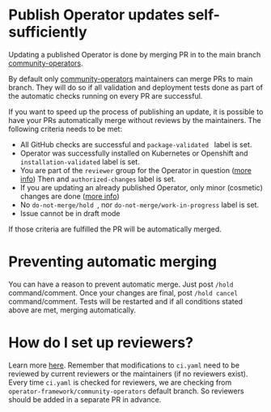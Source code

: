 # Publish Operator updates self-sufficiently

Updating a published Operator is done by merging PR in to the main branch [community-operators](https://github.com/operator-framework/community-operators/pulls).

By default only [community-operators](https://github.com/operator-framework/community-operators) maintainers can merge PRs to main branch. They will do so if all validation and deployment tests done as part of the automatic checks running on every PR are successful.

If you want to speed up the process of publishing an update, it is possible to have your PRs automatically merge without reviews by the maintainers. The following criteria needs to be met:

- All GitHub checks are successful and `package-validated ` label is set.
- Operator was successfully installed on Kubernetes or Openshift and `installation-validated` label is set.
- You are part of the `reviewer` group for the Operator in question ([more info](./operator-ci-yaml.md#reviewers)) Then and `authorized-changes` label is set.
- If you are updating an already published Operator, only minor (cosmetic) changes are done ([more info](./operator-version-strategy))
- No `do-not-merge/hold `, nor `do-not-merge/work-in-progress` label is set.
- Issue cannot be in draft mode

If those criteria are fulfilled the PR will be automatically merged.

# Preventing automatic merging
You can have a reason to prevent automatic merge. Just post `/hold` command/comment.
Once your changes are final, post `/hold cancel` command/comment. Tests will be restarted and if all conditions stated above are met, merging automatically.

# How do I set up reviewers?

Learn more [here](./operator-ci-yaml.md#reviewers). Remember that modifications to `ci.yaml` need to be reviewed by current reviewers or the maintainers (if no reviewers exist). Every time `ci.yaml` is checked for reviewers, we are checking from `operator-framework/community-operators` default branch. So reviewers should be added in a separate PR in advance.
